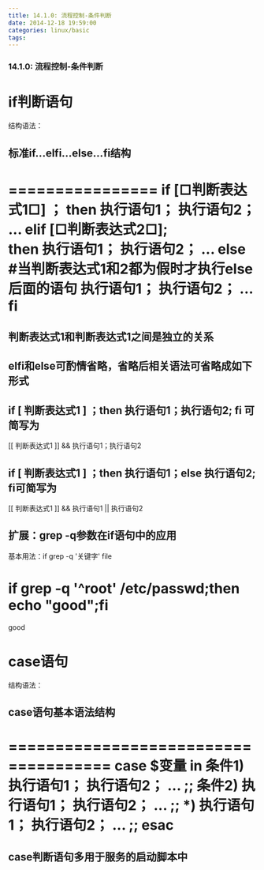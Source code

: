 ```yaml
---
title: 14.1.0: 流程控制-条件判断
date: 2014-12-18 19:59:00
categories: linux/basic
tags:
---
```

### 14.1.0: 流程控制-条件判断
if判断语句
====================================
结构语法：
## 标准if...elfi...else...fi结构
================
if [□判断表达式1□] ；
then
执行语句1；
执行语句2；
...
elif [□判断表达式2□];   
then
执行语句1；
执行语句2；
...
else                                       
#当判断表达式1和2都为假时才执行else后面的语句
执行语句1；
执行语句2；
...
fi
================
## 判断表达式1和判断表达式1之间是独立的关系

## elfi和else可酌情省略，省略后相关语法可省略成如下形式
## if [ 判断表达式1 ] ；then 执行语句1；执行语句2; fi 可简写为
[[ 判断表达式1 ]] && 执行语句1；执行语句2

## if [ 判断表达式1 ] ；then 执行语句1；else 执行语句2; fi可简写为
[[ 判断表达式1 ]] && 执行语句1 || 执行语句2

## 扩展：grep -q参数在if语句中的应用
基本用法：if grep -q '关键字' file
# if grep -q '^root' /etc/passwd;then echo "good";fi
good

case语句
=======================================
结构语法：
## case语句基本语法结构
=====================================
case $变量 in
条件1)
执行语句1；
执行语句2；
...
;;
条件2)
执行语句1；
执行语句2；
...
;;
*)
执行语句1；
执行语句2；
...
;;
esac
=====================================
## case判断语句多用于服务的启动脚本中